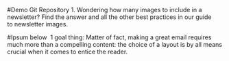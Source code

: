 #Demo Git Repository
	1. Wondering how many images to include in a newsletter? Find the answer and all the other best practices in our guide to newsletter images.

#Ipsum below
 1 goal thing: Matter of fact, making a great email requires much more than a compelling content: the choice of a layout is by all means crucial when it comes to entice the reader.    